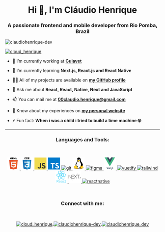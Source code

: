<h1 align="center">Hi 👋, I'm Cláudio Henrique</h1>
<h3 align="center">A passionate frontend and mobile developer from Rio Pomba, Brazil</h3>

<p align="left"> <img src="https://komarev.com/ghpvc/?username=claudiohenrique-dev&label=Profile%20views&color=0e75b6&style=flat" alt="claudiohenrique-dev" /> </p>

<p align="left"> <a href="https://twitter.com/cloud_henrique" target="blank"><img src="https://img.shields.io/twitter/follow/cloud_henrique?logo=twitter&style=for-the-badge" alt="cloud_henrique" /></a> </p>

- 🔭 I’m currently working at [**Guiavet**](https://guia.vet)

- 🌱 I’m currently learning **Next.js, React.js and React Native**

- 👨‍💻 All of my projects are available on [**my GitHub profile**](https://github.com/claudiohenrique-dev)

- 💬 Ask me about **React, React, Native, Next and JavaScript**

- 📫 You can mail me at **00claudio.henrique@gmail.com**

- 📄 Know about my experiences on [**my personal website**](https://claudiohenrique.vercel.app)

- ⚡ Fun fact: **When i was a child i tried to build a time machine 🤓**


---

<h3 align="center">Languages and Tools:</h3>
<br>

<p align="center">
  <a href="https://www.w3.org/html/" target="_blank">
    <img src="https://raw.githubusercontent.com/devicons/devicon/master/icons/html5/html5-original-wordmark.svg" alt="html5" width="40" height="40"/>
  </a>
  
  <a href="https://www.w3schools.com/css/" target="_blank">
    <img src="https://raw.githubusercontent.com/devicons/devicon/master/icons/css3/css3-original-wordmark.svg" alt="css3" width="40" height="40"/>
  </a>
  
  <a href="https://developer.mozilla.org/en-US/docs/Web/JavaScript" target="_blank">
    <img src="https://raw.githubusercontent.com/devicons/devicon/master/icons/javascript/javascript-original.svg" alt="javascript" width="40" height="40"/>
  </a>
  
  <a href="https://www.typescriptlang.org/" target="_blank">
    <img src="https://raw.githubusercontent.com/devicons/devicon/master/icons/typescript/typescript-original.svg" alt="typescript" width="40" height="40"/>
  </a>
  
  <a href="https://git-scm.com/" target="_blank">
    <img src="https://www.vectorlogo.zone/logos/git-scm/git-scm-icon.svg" alt="git" width="40" height="40"/>
  </a>
  
  <a href="https://www.linux.org/" target="_blank">
    <img src="https://raw.githubusercontent.com/devicons/devicon/master/icons/linux/linux-original.svg" alt="linux" width="40" height="40"/>
  </a>
  
  <a href="https://www.figma.com/" target="_blank">
    <img src="https://www.vectorlogo.zone/logos/figma/figma-icon.svg" alt="figma" width="40" height="40"/>
  </a>
  
  <a href="https://vuejs.org/" target="_blank">
    <img src="https://raw.githubusercontent.com/devicons/devicon/master/icons/vuejs/vuejs-original-wordmark.svg" alt="vuejs" width="40" height="40"/>
  </a>
  
  <a href="https://vuetifyjs.com/en/" target="_blank">
    <img src="https://bestofjs.org/logos/vuetify.svg" alt="vuetify" width="40" height="40"/>
  </a>
  
  <a href="https://tailwindcss.com/" target="_blank">
    <img src="https://www.vectorlogo.zone/logos/tailwindcss/tailwindcss-icon.svg" alt="tailwind" width="40" height="40"/>
  </a>
  
  <a href="https://reactjs.org/" target="_blank">
    <img src="https://raw.githubusercontent.com/devicons/devicon/master/icons/react/react-original-wordmark.svg" alt="react" width="40" height="40"/>
  </a>
  
  <a href="https://nextjs.org/" target="_blank">
    <img src="https://raw.githubusercontent.com/devicons/devicon/master/icons/nextjs/nextjs-original-wordmark.svg" alt="nextjs" width="40" height="40"/>
  </a>
  
  <a href="https://reactnative.dev/" target="_blank">
    <img src="https://reactnative.dev/img/header_logo.svg" alt="reactnative" width="40" height="40"/>
  </a>
</p>

<br>
  <h3 align="center">Connect with me:</h3>
<br>

<p align="center">
  <a href="https://twitter.com/cloud_henrique" target="blank">
    <img align="center" src="https://raw.githubusercontent.com/rahuldkjain/github-profile-readme-generator/master/src/images/icons/Social/twitter.svg" alt="cloud_henrique" height="30" width="40" />
  </a>
  
  <a href="https://linkedin.com/in/claudiohenrique-dev" target="blank">
    <img align="center" src="https://raw.githubusercontent.com/rahuldkjain/github-profile-readme-generator/master/src/images/icons/Social/linked-in-alt.svg" alt="claudiohenrique-dev" height="30" width="40" />
  </a>
  
  <a href="https://t.me/claudiohenrique_dev" target="blank">
    <img align="center" src="https://telegram.org/img/t_logo.svg" alt="claudiohenrique_dev" height="30" width="40" />
  </a>
</p>
